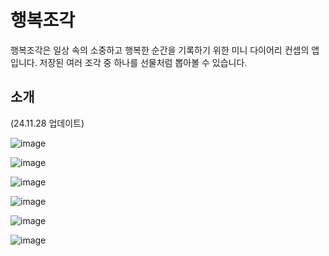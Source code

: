 # 행복조각
행복조각은 일상 속의 소중하고 행복한 순간을 기록하기 위한 미니 다이어리 컨셉의 앱입니다.
저장된 여러 조각 중 하나를 선물처럼 뽑아볼 수 있습니다.

## 소개
(24.11.28 업데이트)

![image](https://github.com/user-attachments/assets/1d6c8947-a789-4b4f-89e0-cd8f94cc509e)

![image](https://github.com/user-attachments/assets/d402ae7a-c0bb-45ae-9d63-e9070b704603)

![image](https://github.com/user-attachments/assets/c6e42260-e3aa-4386-a9fe-c15102d62c2a)

![image](https://github.com/user-attachments/assets/df7a9087-2674-4f61-bc23-b2eb38c49a70)

![image](https://github.com/user-attachments/assets/43730056-ef77-4b2c-91cc-bc7faf8b78d3)

![image](https://github.com/user-attachments/assets/0b58a2b9-76de-4b3b-a840-8e42be24f1f0)

